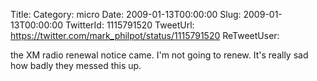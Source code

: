 Title: 
Category: micro
Date: 2009-01-13T00:00:00
Slug: 2009-01-13T00:00:00
TwitterId: 1115791520
TweetUrl: https://twitter.com/mark_philpot/status/1115791520
ReTweetUser: 

the XM radio renewal notice came. I'm not going to renew. It's really sad how badly they messed this up.